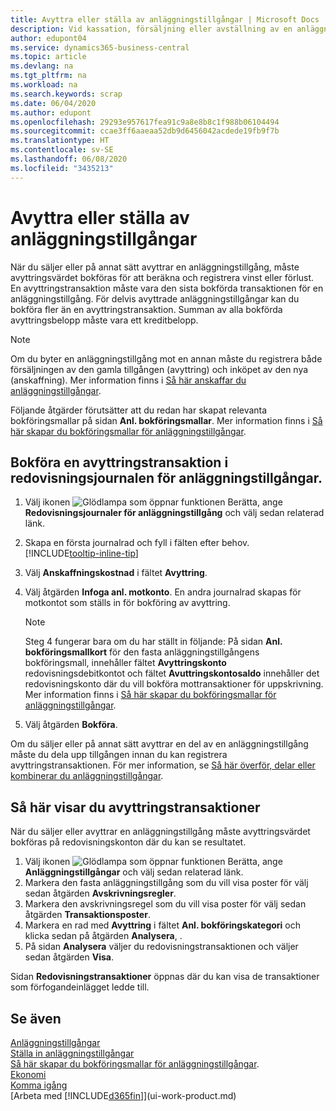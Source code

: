 ```yaml
---
title: Avyttra eller ställa av anläggningstillgångar | Microsoft Docs
description: Vid kassation, försäljning eller avställning av en anläggningstillgång måste du bokföra ett avyttringsvärde.
author: edupont04
ms.service: dynamics365-business-central
ms.topic: article
ms.devlang: na
ms.tgt_pltfrm: na
ms.workload: na
ms.search.keywords: scrap
ms.date: 06/04/2020
ms.author: edupont
ms.openlocfilehash: 29293e957617fea91c9a8e8b8c1f988b06104494
ms.sourcegitcommit: ccae3ff6aaeaa52db9d6456042acdede19fb9f7b
ms.translationtype: HT
ms.contentlocale: sv-SE
ms.lasthandoff: 06/08/2020
ms.locfileid: "3435213"
---
```

# <a name="dispose-of-or-retire-fixed-assets"></a>Avyttra eller ställa av anläggningstillgångar

När du säljer eller på annat sätt avyttrar en anläggningstillgång, måste avyttringsvärdet bokföras för att beräkna och registrera vinst eller förlust. En avyttringstransaktion måste vara den sista bokförda transaktionen för en anläggningstillgång. För delvis avyttrade anläggningstillgångar kan du bokföra fler än en avyttringstransaktion. Summan av alla bokförda avyttringsbelopp måste vara ett kreditbelopp.  

> [!NOTE]  
> Om du byter en anläggningstillgång mot en annan måste du registrera både försäljningen av den gamla tillgången (avyttring) och inköpet av den nya (anskaffning). Mer information finns i [Så här anskaffar du anläggningstillgångar](fa-how-acquire.md).  

Följande åtgärder förutsätter att du redan har skapat relevanta bokföringsmallar på sidan **Anl. bokföringsmallar**. Mer information finns i [Så här skapar du bokföringsmallar för anläggningstillgångar](fa-how-setup-general.md#to-set-up-fixed-asset-posting-groups).  

## <a name="to-post-a-disposal-from-the-fixed-asset-gl-journal"></a>Bokföra en avyttringstransaktion i redovisningsjournalen för anläggningstillgångar.

1. Välj ikonen ![Glödlampa som öppnar funktionen Berätta](media/ui-search/search_small.png "Berätta vad du vill göra"), ange **Redovisningsjournaler för anläggningstillgång** och välj sedan relaterad länk.  
2. Skapa en första journalrad och fyll i fälten efter behov. [!INCLUDE[tooltip-inline-tip](includes/tooltip-inline-tip_md.md)]  
3. Välj **Anskaffningskostnad** i fältet **Avyttring**.  
4. Välj åtgärden **Infoga anl. motkonto**. En andra journalrad skapas för motkontot som ställs in för bokföring av avyttring.  

    > [!NOTE]  
    >  Steg 4 fungerar bara om du har ställt in följande: På sidan **Anl. bokföringsmallkort** för den fasta anläggningstillgångens bokföringsmall, innehåller fältet **Avyttringskonto** redovisningsdebitkontot och fältet **Avuttringskontosaldo** innehåller det redovisningskonto där du vill bokföra mottransaktioner för uppskrivning. Mer information finns i [Så här skapar du bokföringsmallar för anläggningstillgångar](fa-how-setup-general.md#to-set-up-fixed-asset-posting-groups).  
5. Välj åtgärden **Bokföra**.  

Om du säljer eller på annat sätt avyttrar en del av en anläggningstillgång måste du dela upp tillgången innan du kan registrera avyttringstransaktionen. För mer information, se [Så här överför, delar eller kombinerar du anläggningstillgångar](fa-how-trans-split-combine.md).  

## <a name="to-view-disposal-ledger-entries"></a>Så här visar du avyttringstransaktioner
När du säljer eller avyttrar en anläggningstillgång måste avyttringsvärdet bokföras på redovisningskonton där du kan se resultatet.  

1. Välj ikonen ![Glödlampa som öppnar funktionen Berätta](media/ui-search/search_small.png "Berätta vad du vill göra"), ange **Anläggningstillgångar** och välj sedan relaterad länk.  
2. Markera den fasta anläggningstillgång som du vill visa poster för välj sedan åtgärden **Avskrivningsregler**.  
3. Markera den avskrivningsregel som du vill visa poster för välj sedan åtgärden **Transaktionsposter**.  
4. Markera en rad med **Avyttring** i fältet **Anl. bokföringskategori** och klicka sedan på åtgärden **Analysera**, .  
5. På sidan **Analysera** väljer du redovisningstransaktionen och väljer sedan åtgärden **Visa**.  

Sidan **Redovisningstransaktioner** öppnas där du kan visa de transaktioner som förfogandeinlägget ledde till.  

## <a name="see-also"></a>Se även

[Anläggningstillgångar](fa-manage.md)  
[Ställa in anläggningstillgångar](fa-setup.md)  
[Så här skapar du bokföringsmallar för anläggningstillgångar](fa-how-setup-general.md#to-set-up-fixed-asset-posting-groups).  
[Ekonomi](finance.md)  
[Komma igång](product-get-started.md)  
[Arbeta med [!INCLUDE[d365fin](includes/d365fin_md.md)]](ui-work-product.md)
